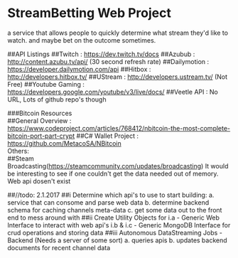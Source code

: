# StreamBetting Web Project

a service that allows people to quickly determine what stream they'd like to watch.
and maybe bet on the outcome sometimes. 

##API Listings
##Twitch			: https://dev.twitch.tv/docs 
##Azubub 			: http://content.azubu.tv/api/ 
(30 second refresh rate)
##Dailymotion			: https://developer.dailymotion.com/api
##Hitbox 			: http://developers.hitbox.tv/
##UStream			: http://developers.ustream.tv/
(Not Free)
##Youtube Gaming		: https://developers.google.com/youtube/v3/live/docs/
##Veetle API			: No URL, Lots of github repo's though 

###Bitcoin Resources		
##General Overview		: https://www.codeproject.com/articles/768412/nbitcoin-the-most-complete-bitcoin-port-part-crypt
##C# Wallet Project		: https://github.com/MetacoSA/NBitcoin			
Others:   
##Steam Broadcasting(https://steamcommunity.com/updates/broadcasting)
It would be interesting to see if one couldn't get the data needed out of memory. Web api dosen't exist


##//todo: 2.1.2017
##i	Determine which api's to use to start building:
		a. service that can consome and parse web data
		b. determine backend schema for caching channels meta-data
		c. get some data out to the front end to mess around with 
##ii	Create Utility Objects for 
		i.a - Generic Web Interface to interact with web api's
		i.b & i.c - Generic MongoDB Interface for crud operations and storing data 
##iii	Autonomous DataStreaming Jobs - Backend (Needs a server of some sort)
		a. queries apis 
		b. updates backend documents for recent channel data 

		
